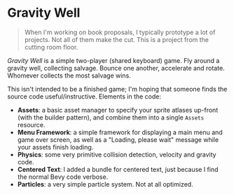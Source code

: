 # Gravity Well

> When I'm working on book proposals, I typically prototype a lot of projects. Not all of them make the cut. This is a project from the cutting room floor.

*Gravity Well* is a simple two-player (shared keyboard) game. Fly around a gravity well, collecting salvage. Bounce one another, accelerate and rotate. Whomever collects the most salvage wins.

This isn't intended to be a finished game; I'm hoping that someone finds the source code useful/instructive. Elements in the code:

* **Assets**: a basic asset manager to specify your sprite atlases up-front (with the builder pattern), and combine them into a single `Assets` resource.
* **Menu Framework**: a simple framework for displaying a main menu and game over screen, as well as a "Loading, please wait" message while your assets finish loading.
* **Physics**: some very primitive collision detection, velocity and gravity code.
* **Centered Text**: I added a bundle for centered text, just because I find the normal Bevy code verbose.
* **Particles**: a very simple particle system. Not at all optimized.
